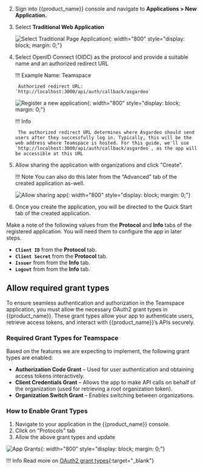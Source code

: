 
2. Sign into {{product_name}} console and navigate to **Applications > New Application.**
3. Select **Traditional Web Application**

    ![Select Traditional Page Application]({{base_path}}/assets/img/complete-guides/nextjs-b2b/image3.png){: width="800" style="display: block; margin: 0;"}  

4. Select OpenID Connect (OIDC) as the protocol and provide a suitable name and an authorized redirect URL

    !!! Example
        Name: Teamspace
        
        Authorized redirect URL: `http://localhost:3000/api/auth/callback/asgardeo`

    ![Register a new application](image4.png){: width="800" style="display: block; margin: 0;"}

    !!! Info

        The authorized redirect URL determines where Asgardeo should send users after they successfully log in. Typically, this will be the web address where Teamspace is hosted. For this guide, we'll use `http://localhost:3000/api/auth/callback/asgardeo`, as the app will be accessible at this URL

5. Allow sharing the application with organizations and click "Create".

    !!! Note
        You can also do this later from the “Advanced” tab of the created application as-well.

    ![Allow sharing app]({{base_path}}/assets/img/complete-guides/nextjs-b2b/image5.png){: width="800" style="display: block; margin: 0;"}

6. Once you create the application, you will be directed to the Quick Start tab of the created application.

Make a note of the following values from the **Protocol** and **Info** tabs of the registered application. You will need them to configure the app in later steps.

- **`Client ID`** from the **Protocol** tab. 
- **`Client Secret`** from the **Protocol** tab. 
- **`Issuer`** from from the **Info** tab.
- **`Logout`** from from the **Info** tab.

## Allow required grant types

To ensure seamless authentication and authorization in the Teamspace application, you must allow the necessary OAuth2 grant types in {{product_name}}. These grant types allow your app to authenticate users, retrieve access tokens, and interact with {{product_name}}’s APIs securely.

### Required Grant Types for Teamspace

Based on the features we are expecting to implement, the following grant types are enabled:

- **Authorization Code Grant** – Used for user authentication and obtaining access tokens interactively.
- **Client Credentials Grant** – Allows the app to make API calls on behalf of the organization (used for retrieving a root organization token).
- **Organization Switch Grant** – Enables switching between organizations.

### How to Enable Grant Types

1. Navigate to your application in the {{product_name}} console.
2. Click on "Protocols" tab
3. Allow the above grant types and update

![App Grants]({{base_path}}/assets/img/complete-guides/nextjs-b2b/image9.png){: width="800" style="display: block; margin: 0;"}  

!!! Info
    Read more on [OAuth2 grant types]({{base_path}}/references/grant-types/){:target="\_blank"}
